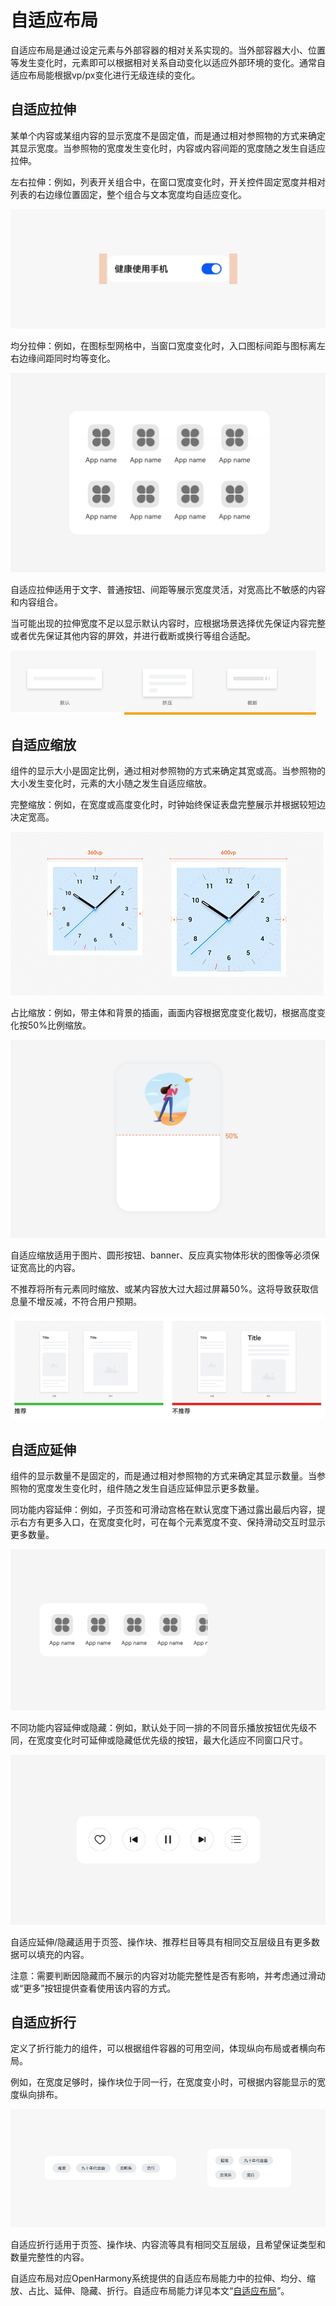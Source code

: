 # 自适应布局

自适应布局是通过设定元素与外部容器的相对关系实现的。当外部容器大小、位置等发生变化时，元素即可以根据相对关系自动变化以适应外部环境的变化。通常自适应布局能根据vp/px变化进行无级连续的变化。


## 自适应拉伸

某单个内容或某组内容的显示宽度不是固定值，而是通过相对参照物的方式来确定其显示宽度。当参照物的宽度发生变化时，内容或内容间距的宽度随之发生自适应拉伸。

左右拉伸：例如，列表开关组合中，在窗口宽度变化时，开关控件固定宽度并相对列表的右边缘位置固定，整个组合与文本宽度均自适应变化。

![拉伸能力](figures/拉伸能力.gif)

均分拉伸：例如，在图标型网格中，当窗口宽度变化时，入口图标间距与图标离左右边缘间距同时均等变化。

![均分能力](figures/均分能力.gif)

自适应拉伸适用于文字、普通按钮、间距等展示宽度灵活，对宽高比不敏感的内容和内容组合。

当可能出现的拉伸宽度不足以显示默认内容时，应根据场景选择优先保证内容完整或者优先保证其他内容的屏效，并进行截断或换行等组合适配。

![拉伸注意场景](figures/拉伸注意场景.png)


## 自适应缩放

组件的显示大小是固定比例，通过相对参照物的方式来确定其宽或高。当参照物的大小发生变化时，元素的大小随之发生自适应缩放。

完整缩放：例如，在宽度或高度变化时，时钟始终保证表盘完整展示并根据较短边决定宽高。

![zh-cn_image_0000001568293145](figures/zh-cn_image_0000001568293145.gif)

占比缩放：例如，带主体和背景的插画，画面内容根据宽度变化裁切，根据高度变化按50%比例缩放。

![缩放案例](figures/缩放案例.gif)

自适应缩放适用于图片、圆形按钮、banner、反应真实物体形状的图像等必须保证宽高比的内容。

不推荐将所有元素同时缩放、或某内容放大过大超过屏幕50%。这将导致获取信息量不增反减，不符合用户预期。

![zh-cn_image_0000001517612960](figures/zh-cn_image_0000001517612960.gif)


## 自适应延伸

组件的显示数量不是固定的，而是通过相对参照物的方式来确定其显示数量。当参照物的宽度发生变化时，组件随之发生自适应延伸显示更多数量。

同功能内容延伸：例如，子页签和可滑动宫格在默认宽度下通过露出最后内容，提示右方有更多入口，在宽度变化时，可在每个元素宽度不变、保持滑动交互时显示更多数量。

![延长能力](figures/延长能力.gif)

不同功能内容延伸或隐藏：例如，默认处于同一排的不同音乐播放按钮优先级不同，在宽度变化时可延伸或隐藏低优先级的按钮，最大化适应不同窗口尺寸。

![隐藏能力](figures/隐藏能力.gif)

自适应延伸/隐藏适用于页签、操作块、推荐栏目等具有相同交互层级且有更多数据可以填充的内容。

注意：需要判断因隐藏而不展示的内容对功能完整性是否有影响，并考虑通过滑动或“更多”按钮提供查看使用该内容的方式。


## 自适应折行

定义了折行能力的组件，可以根据组件容器的可用空间，体现纵向布局或者横向布局。

例如，在宽度足够时，操作块位于同一行，在宽度变小时，可根据内容能显示的宽度纵向排布。

![折行案例分镜](figures/折行案例分镜.png)

自适应折行适用于页签、操作块、内容流等具有相同交互层级，且希望保证类型和数量完整性的内容。

自适应布局对应OpenHarmony系统提供的自适应布局能力中的拉伸、均分、缩放、占比、延伸、隐藏、折行。自适应布局能力详见本文“[自适应布局](adaptive-layout.md)”。
